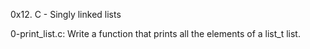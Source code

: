 0x12. C - Singly linked lists






0-print_list.c: Write a function that prints all the elements of a list_t list.
